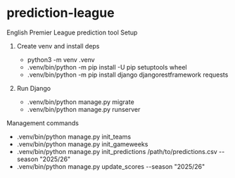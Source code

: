 # prediction-league
English Premier League prediction tool
Setup
1) Create venv and install deps
   - python3 -m venv .venv
   - .venv/bin/python -m pip install -U pip setuptools wheel
   - .venv/bin/python -m pip install django djangorestframework requests

2) Run Django
   - .venv/bin/python manage.py migrate
   - .venv/bin/python manage.py runserver

Management commands
   - .venv/bin/python manage.py init_teams
   - .venv/bin/python manage.py init_gameweeks
   - .venv/bin/python manage.py init_predictions /path/to/predictions.csv --season "2025/26"
   - .venv/bin/python manage.py update_scores --season "2025/26"